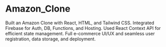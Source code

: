 # Amazon_Clone
Built an Amazon Clone with React, HTML, and Tailwind CSS. Integrated Firebase for Auth, DB, Functions, and Hosting. Used React Context API for efficient state management. Full e-commerce UI/UX and seamless user registration, data storage, and deployment.
